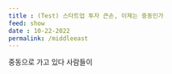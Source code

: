 ```yaml
---
title : (Test) 스타트업 투자 큰손, 이제는 중동인가
feed: show
date : 10-22-2022
permalink: /middleeast
---
```



중동으로 가고 있다 사람들이